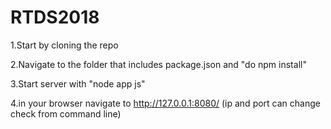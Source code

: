 # RTDS2018

1.Start by cloning the repo

2.Navigate to the folder that includes package.json and "do npm install"

3.Start server with "node app js"

4.in your browser navigate to http://127.0.0.1:8080/ (ip and port can change check from command line)
